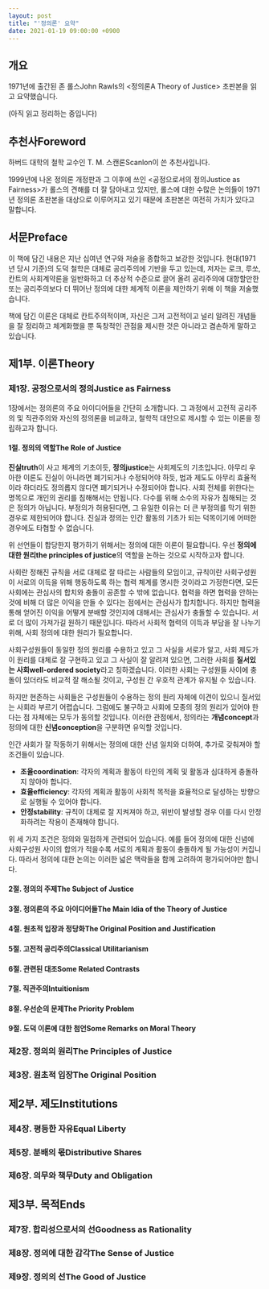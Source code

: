 ```yaml
---
layout: post
title: "'정의론' 요약"
date: 2021-01-19 09:00:00 +0900
---
```


## 개요

1971년에 출간된 존 롤스John Rawls의 \<정의론A Theory of Justice\> 초판본을
읽고 요약했습니다.

(아직 읽고 정리하는 중입니다)

## 추천사Foreword

하버드 대학의 철학 교수인 T. M. 스캔론Scanlon이 쓴 추천사입니다.

1999년에 나온 정의론 개정판과 그 이후에 쓰인 \<공정으로서의 정의Justice as
Fairness\>가 롤스의 견해를 더 잘 담아내고 있지만, 롤스에 대한 수많은 논의들이
1971년 정의론 초판본을 대상으로 이루어지고 있기 때문에 초판본은 여전히 가치가
있다고 말합니다.

## 서문Preface

이 책에 담긴 내용은 지난 십여년 연구와 저술을 종합하고 보강한 것입니다.
현대(1971년 당시 기준)의 도덕 철학은 대체로 공리주의에 기반을 두고 있는데,
저자는 로크, 루쏘, 칸트의 사회계약론을 일반화하고 더 추상적 수준으로 끌어 올려
공리주의에 대항할만한 또는 공리주의보다 더 뛰어난 정의에 대한 체계적 이론을
제안하기 위해 이 책을 저술했습니다.

책에 담긴 이론은 대체로 칸트주의적이며, 자신은 그저 고전적이고 널리 알려진
개념들을 잘 정리하고 체계화했을 뿐 독창적인 관점을 제시한 것은 아니라고 겸손하게
말하고 있습니다.

## 제1부. 이론Theory

### 제1장. 공정으로서의 정의Justice as Fairness

1장에서는 정의론의 주요 아이디어들을 간단히 소개합니다. 그 과정에서 고전적
공리주의 및 직관주의와 자신의 정의론을 비교하고, 철학적 대안으로 제시할 수 있는
이론을 정립하고자 합니다.

#### 1절. 정의의 역할The Role of Justice

**진실truth**이 사고 체계의 기초이듯, **정의justice**는 사회제도의 기초입니다.
아무리 우아한 이론도 진실이 아니라면 폐기되거나 수정되어야 하듯, 법과 제도도
아무리 효율적이라 하더라도 정의롭지 않다면 폐기되거나 수정되어야 합니다. 사회
전체를 위한다는 명목으로 개인의 권리를 침해해서는 안됩니다. 다수를 위해 소수의
자유가 침해되는 것은 정의가 아닙니다. 부정의가 허용된다면, 그 유일한 이유는 더
큰 부정의를 막기 위한 경우로 제한되어야 합니다. 진실과 정의는 인간 활동의
기초가 되는 덕목이기에 어떠한 경우에도 타협할 수 없습니다.

위 선언들이 합당한지 평가하기 위해서는 정의에 대한 이론이 필요합니다. 우선
**정의에 대한 원리the principles of justice**의 역할을 논하는 것으로 시작하고자
합니다.

사회란 정해진 규칙을 서로 대체로 잘 따르는 사람들의 모임이고, 규칙이란
사회구성원이 서로의 이득을 위해 행동하도록 하는 협력 체계를 명시한 것이라고
가정한다면, 모든 사회에는 관심사의 합치와 충돌이 공존할 수 밖에 없습니다. 협력을
하면 협력을 안하는 것에 비해 더 많은 이익을 만들 수 있다는 점에서는 관심사가
합치합니다. 하지만 협력을 통해 얻어진 이익을 어떻게 분배할 것인지에 대해서는
관심사가 충돌할 수 있습니다. 서로 더 많이 가져가길 원하기 때문입니다. 따라서
사회적 협력의 이득과 부담을 잘 나누기 위해, 사회 정의에 대한 원리가 필요합니다.

사회구성원들이 동일한 정의 원리를 수용하고 있고 그 사실을 서로가 알고, 사회
제도가 이 원리를 대체로 잘 구현하고 있고 그 사실이 잘 알려져 있으면, 그러한
사회를 **질서있는 사회well-ordered society**라고 칭하겠습니다. 이러한 사회는
구성원들 사이에 충돌이 있더라도 비교적 잘 해소될 것이고, 구성원 간 우호적
관계가 유지될 수 있습니다.

하지만 현존하는 사회들은 구성원들이 수용하는 정의 원리 자체에 이견이 있으니
질서있는 사회라 부르기 어렵습니다. 그럼에도 불구하고 사회에 모종의 정의 원리가
있어야 한다는 점 자체에는 모두가 동의할 것입니다. 이러한 관점에서, 정의라는
**개념concept**과 정의에 대한 **신념conception**을 구분하면 유익할 것입니다.

인간 사회가 잘 작동하기 위해서는 정의에 대한 신념 일치와 더하여, 추가로
갖춰져야 할 조건들이 있습니다.

* **조율coordination**: 각자의 계획과 활동이 타인의 계획 및 활동과 심대하게
  충돌하지 않아야 합니다.
* **효율efficiency**: 각자의 계획과 활동이 사회적 목적을 효율적으로
  달성하는 방향으로 실행될 수 있어야 합니다.
* **안정stability**: 규칙이 대체로 잘 지켜져야 하고, 위반이 발생할 경우
  이를 다시 안정화하려는 작용이 존재해야 합니다.

위 세 가지 조건은 정의와 밀접하게 관련되어 있습니다. 예를 들어 정의에 대한
신념에 사회구성원 사이의 합의가 적을수록 서로의 계획과 활동이 충돌하게 될
가능성이 커집니다. 따라서 정의에 대한 논의는 이러한 넓은 맥락들을 함께
고려하여 평가되어야만 합니다.

#### 2절. 정의의 주제The Subject of Justice

#### 3절. 정의론의 주요 아이디어들The Main Idia of the Theory of Justice

#### 4절. 원초적 입장과 정당화The Original Position and Justification

#### 5절. 고전적 공리주의Classical Utilitarianism

#### 6절. 관련된 대조Some Related Contrasts

#### 7절. 직관주의Intuitionism

#### 8절. 우선순의 문제The Priority Problem

#### 9절. 도덕 이론에 대한 첨언Some Remarks on Moral Theory

### 제2장. 정의의 원리The Principles of Justice

### 제3장. 원초적 입장The Original Position

## 제2부. 제도Institutions

### 제4장. 평등한 자유Equal Liberty

### 제5장. 분배의 몫Distributive Shares

### 제6장. 의무와 책무Duty and Obligation

## 제3부. 목적Ends

### 제7장. 합리성으로서의 선Goodness as Rationality

### 제8장. 정의에 대한 감각The Sense of Justice

### 제9장. 정의의 선The Good of Justice
